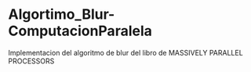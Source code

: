 # Algortimo_Blur-ComputacionParalela
Implementacion del algoritmo de blur del libro de MASSIVELY PARALLEL PROCESSORS
